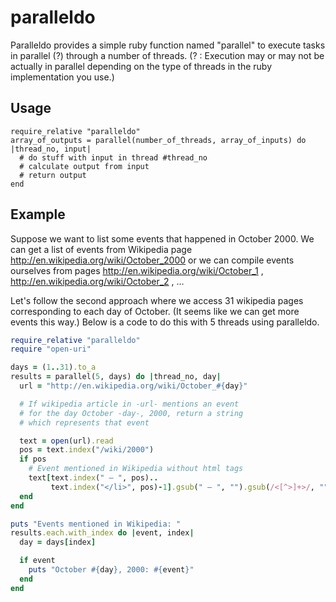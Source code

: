 paralleldo
==========

Paralleldo provides a simple ruby function named "parallel" to execute tasks in parallel (?) through a number of threads. (? : Execution may or may not be actually in parallel depending on the type of threads in the ruby implementation you use.)


Usage
-----

```
require_relative "paralleldo"
array_of_outputs = parallel(number_of_threads, array_of_inputs) do |thread_no, input|
  # do stuff with input in thread #thread_no
  # calculate output from input
  # return output
end
```

Example
-------

Suppose we want to list some events that happened in October 2000. We can get a list of events from Wikipedia page http://en.wikipedia.org/wiki/October_2000 or we can compile events ourselves from pages http://en.wikipedia.org/wiki/October_1 , http://en.wikipedia.org/wiki/October_2 , ...

Let's follow the second approach where we access 31 wikipedia pages corresponding to each day of October. (It seems like we can get more events this way.) Below is a code to do this with 5 threads using paralleldo. 

```ruby
require_relative "paralleldo"
require "open-uri"

days = (1..31).to_a
results = parallel(5, days) do |thread_no, day|
  url = "http://en.wikipedia.org/wiki/October_#{day}"

  # If wikipedia article in -url- mentions an event
  # for the day October -day-, 2000, return a string
  # which represents that event

  text = open(url).read
  pos = text.index("/wiki/2000")
  if pos
    # Event mentioned in Wikipedia without html tags
    text[text.index(" – ", pos)..
         text.index("</li>", pos)-1].gsub(" – ", "").gsub(/<[^>]+>/, "")
  end
end

puts "Events mentioned in Wikipedia: "
results.each.with_index do |event, index|
  day = days[index]

  if event
    puts "October #{day}, 2000: #{event}"
  end
end
```

